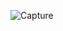 ![Capture](https://user-images.githubusercontent.com/114738289/193569328-9caacecc-405c-474a-bc41-b7bfec5ad84d.PNG)
